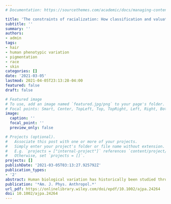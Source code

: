 ```yaml
---
# Documentation: https://sourcethemes.com/academic/docs/managing-content/

title: 'The constraints of racialization: How classification and valuation hinder scientific research on human variation'
subtitle: ''
summary: ''
authors:
- admin
tags:
- hair
- human phenotypic variation
- pigmentation
- race
- skin
categories: []
date: '2021-03-05'
lastmod: 2021-04-05T23:13:28-04:00
featured: false
draft: false

# Featured image
# To use, add an image named `featured.jpg/png` to your page's folder.
# Focal points: Smart, Center, TopLeft, Top, TopRight, Left, Right, BottomLeft, Bottom, BottomRight.
image:
  caption: ''
  focal_point: ''
  preview_only: false

# Projects (optional).
#   Associate this post with one or more of your projects.
#   Simply enter your project's folder or file name without extension.
#   E.g. `projects = ["internal-project"]` references `content/project/deep-learning/index.md`.
#   Otherwise, set `projects = []`.
projects: []
publishDate: '2021-03-05T03:13:27.925792Z'
publication_types:
- '2'
abstract: Human biological variation has historically been studied through the lens of racialization. Despite a general shift away from the use of overt racial terminologies, the underlying racialized frameworks used to describe and understand human variation still remain. Even in relatively recent anthropological and biomedical work, we can observe clear manifestations of such racial thinking. This paper shows how classification and valuation are two specific processes which facilitate racialization and hinder attempts to move beyond such frameworks. The bias induced by classification distorts descriptions of phenotypic variation in a way that erroneously portrays European populations as more variable than others. Implicit valuation occurs in tandem with classification and produces narratives of superiority/inferiority for certain phenotypic variants without an objective biological basis. The bias of racialization is a persistent impediment stemming from the inheritance of scientific knowledge developed under explicitly racial paradigms. It is also an internalized cognitive distortion cultivated through socialization in a world where racialization is inescapable. Though undeniably challenging, this does not present an insurmountable barrier, and this bias can be mitigated through the critical evaluation of past work, the active inclusion of marginalized perspectives, and the direct confrontation of institutional structures enforcing racialized paradigms.
publication: '*Am. J. Phys. Anthropol.*'
url_pdf: https://onlinelibrary.wiley.com/doi/epdf/10.1002/ajpa.24264
doi: 10.1002/ajpa.24264
---
```

